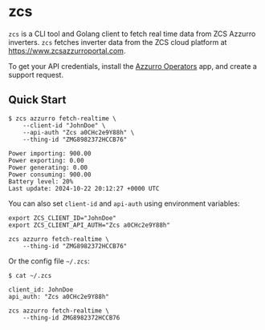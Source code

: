 # zcs

`zcs` is a CLI tool and Golang client to fetch real time data from ZCS Azzurro inverters. `zcs` fetches inverter data from the ZCS cloud platform at https://www.zcsazzurroportal.com.

To get your API credentials, install the [Azzurro Operators](https://apps.apple.com/it/app/azzurro-operators/id6447290301?l=en-GB) app, and create a support request.

## Quick Start

```shell
$ zcs azzurro fetch-realtime \
    --client-id "JohnDoe" \
    --api-auth "Zcs a0CHc2e9Y88h" \
    --thing-id "ZMG8982372HCCB76"

Power importing: 900.00
Power exporting: 0.00
Power generating: 0.00
Power consuming: 900.00
Battery level: 20%
Last update: 2024-10-22 20:12:27 +0000 UTC
```

You can also set `client-id` and `api-auth` using environment variables:

```shell
export ZCS_CLIENT_ID="JohnDoe"
export ZCS_CLIENT_API_AUTH="Zcs a0CHc2e9Y88h"

zcs azzurro fetch-realtime \
    --thing-id "ZMG8982372HCCB76"
```

Or the config file `~/.zcs`:

```shell
$ cat ~/.zcs

client_id: JohnDoe
api_auth: "Zcs a0CHc2e9Y88h"

zcs azzurro fetch-realtime \
    --thing-id ZMG8982372HCCB76
```
